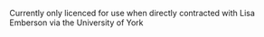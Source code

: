 Currently only licenced for use when directly contracted with Lisa Emberson via the University of York
